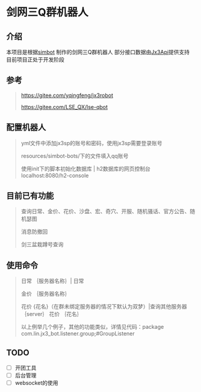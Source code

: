 # 剑网三Q群机器人

## 介绍
本项目是根据[simbot](https://github.com/ForteScarlet/simpler-robot) 制作的剑网三Q群机器人
部分接口数据由[Jx3Api](https://jx3api.com/#/?id=explain )提供支持
目前项目正处于开发阶段

## 参考
> https://gitee.com/yqingfeng/jx3robot
> 
> https://gitee.com/LSE_QX/lse-qbot

## 配置机器人
> yml文件中添加jx3sp的账号和密码，使用jx3sp需要登录账号
> 
> resources/simbot-bots/下的文件填入qq账号
> 
> 使用init下的脚本初始化数据库 | h2数据库的网页控制台 localhost:8080/h2-console
## 目前已有功能
> 查询日常、金价、花价、沙盘、宏、奇穴、开服、随机骚话、官方公告、随机瑟图
> 
> 消息防撤回
> 
> 剑三盆栽蹲号查询
> 
## 使用命令
> 日常 ｛服务器名称｝| 日常
>
> 金价 ｛服务器名称｝
>
> 花价 {花名}（在群未绑定服务器的情况下默认为双梦）|查询其他服务器｛server｝ 花价 ｛花名｝
> 
> 以上例举几个例子，其他的功能类似，详情见代码：package com.lin.jx3_bot.listener.group;#GroupListener
## TODO
- [ ] 开团工具
- [ ] 后台管理
- [ ] websocket的使用
